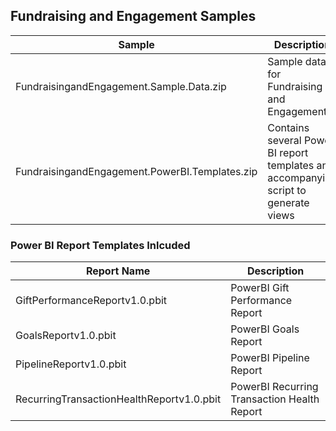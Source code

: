 ## Fundraising and Engagement Samples

| Sample | Description |
| - | - |
| FundraisingandEngagement.Sample.Data.zip | Sample data for Fundraising and Engagement |
| FundraisingandEngagement.PowerBI.Templates.zip | Contains several Power BI report templates and accompanying script to generate views |

### Power BI Report Templates Inlcuded

| Report Name | Description |
| - | - |
| GiftPerformanceReportv1.0.pbit | PowerBI Gift Performance Report |
| GoalsReportv1.0.pbit | PowerBI Goals Report |
| PipelineReportv1.0.pbit | PowerBI Pipeline Report |
| RecurringTransactionHealthReportv1.0.pbit | PowerBI Recurring Transaction Health Report |
